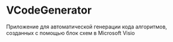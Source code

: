 # VCodeGenerator
Приложение для автоматической генерации кода алгоритмов, созданных с помощью блок схем в Microsoft Visio
